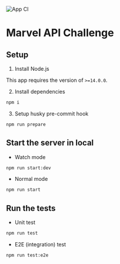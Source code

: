 ![App CI](https://github.com/stozuka/marvel-api-challenge/actions/workflows/app.yaml/badge.svg)

# Marvel API Challenge

## Setup

1. Install Node.js

This app requires the version of `>=14.0.0`.

2. Install dependencies

```bash
npm i
```

3. Setup husky pre-commit hook

```bash
npm run prepare
```

## Start the server in local

- Watch mode

```bash
npm run start:dev
```

- Normal mode

```bash
npm run start
```

## Run the tests

- Unit test

```bash
npm run test
```

- E2E (integration) test

```bash
npm run test:e2e
```
